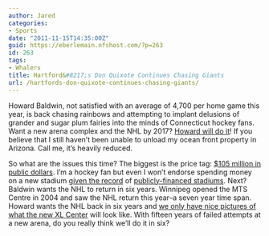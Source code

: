```yaml
---
author: Jared
categories:
- Sports
date: "2011-11-15T14:35:00Z"
guid: https://eberlemain.nfshost.com/?p=263
id: 263
tags:
- Whalers
title: Hartford&#8217;s Don Quixote Continues Chasing Giants
url: /hartfords-don-quixote-continues-chasing-giants/
---
```

<!-- wp:paragraph -->
<p>Howard Baldwin, not satisfied with an average of 4,700 per home game this year, is back chasing rainbows and attempting to implant delusions of grander and sugar plum fairies into the minds of Connecticut hockey fans. Want a new arena complex and the NHL by 2017? <a href="http://web.archive.org/web/20111202233804/http://articles.courant.com/2011-11-16/sports/hc-whale-xl-center-1116-20111115_1_nhl-dream-trumbull-street-realities">Howard will do it</a>! If you believe that I still haven’t been unable to unload my ocean front property in Arizona. Call me, it’s heavily reduced.</p>
<!-- /wp:paragraph -->

<!-- wp:paragraph -->
<p>So what are the issues this time? The biggest is the price tag: <a href="https://twitter.com/VTConfidential/status/136437450703765504">$105 million in public dollars</a>. I’m a hockey fan but even I won’t endorse spending money on a new stadium <a href="http://www.nytimes.com/2010/09/08/sports/08stadium.html?pagewanted=all">given the record</a> of <a href="http://online.wsj.com/article/SB10001424052748704461304576216330349497852.html">publicly-financed stadiums</a>. Next? Baldwin wants the NHL to return in six years. Winnipeg opened the MTS Centre in 2004 and saw the NHL return this year–a seven year time span. Howard wants the NHL back in six years and <a href="https://www.courant.com/business/real-estate/hc-renderings-from-the-xl-center-hartford-arena-plan-20150219-photogallery.html">we only have nice pictures of what the new XL Center</a> will look like. With fifteen years of failed attempts at a new arena, do you really think we’ll do it in six?</p>
<!-- /wp:paragraph -->